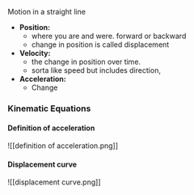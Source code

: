 Motion in a straight line
- **Position:**
	- where you are and were. forward or backward
	- change in position is called displacement
- **Velocity:**
	- the change in position over time.
	- sorta like speed but includes direction, 
- **Acceleration:**
	- Change

### Kinematic Equations

#### Definition of acceleration
![[definition of acceleration.png]]

#### Displacement curve
![[displacement curve.png]]

